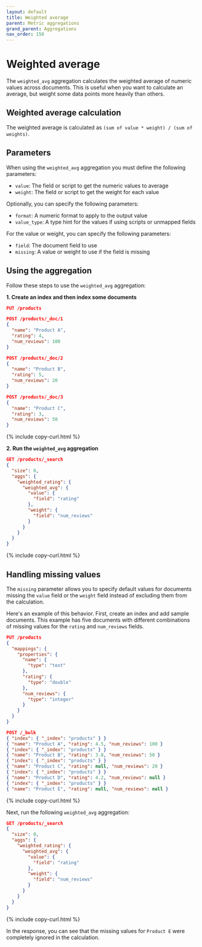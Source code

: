 ```yaml
---
layout: default
title: Weighted average
parent: Metric aggregations
grand_parent: Aggregations
nav_order: 150
---
```


# Weighted average

The `weighted_avg` aggregation calculates the weighted average of numeric values across documents. This is useful when you want to calculate an average, but weight some data points more heavily than others.

## Weighted average calculation

The weighted average is calculated as `(sum of value * weight) / (sum of weights)`.

## Parameters

When using the `weighted_avg` aggregation you must define the following parameters:

- `value`: The field or script to get the numeric values to average
- `weight`: The field or script to get the weight for each value

Optionally, you can specify the following parameters:

- `format`: A numeric format to apply to the output value
- `value_type`: A type hint for the values if using scripts or unmapped fields

For the value or weight, you can specify the following parameters:

- `field`: The document field to use
- `missing`: A value or weight to use if the field is missing


## Using the aggregation

Follow these steps to use the `weighted_avg` aggregation:

**1. Create an index and then index some documents**

```json
PUT /products

POST /products/_doc/1
{
  "name": "Product A",
  "rating": 4,
  "num_reviews": 100
}

POST /products/_doc/2
{
  "name": "Product B",
  "rating": 5,
  "num_reviews": 20
}

POST /products/_doc/3
{
  "name": "Product C",
  "rating": 3,
  "num_reviews": 50
}
```
{% include copy-curl.html %}

**2. Run the `weighted_avg` aggregation**

```json
GET /products/_search
{
  "size": 0,
  "aggs": {
    "weighted_rating": {
      "weighted_avg": {
        "value": {
          "field": "rating"
        },
        "weight": {
          "field": "num_reviews"
        }
      }
    }
  }
}
```
{% include copy-curl.html %}

## Handling missing values

The `missing` parameter allows you to specify default values for documents missing the `value` field or the `weight` field instead of excluding them from the calculation.

Here's an example of this behavior. First, create an index and add sample documents. This example has five documents with different combinations of missing values for the `rating` and `num_reviews` fields. 

```json
PUT /products
{
  "mappings": {
    "properties": {
      "name": {
        "type": "text"
      },
      "rating": {
        "type": "double"
      },
      "num_reviews": {
        "type": "integer"
      }
    }
  }
}

POST /_bulk
{ "index": { "_index": "products" } }
{ "name": "Product A", "rating": 4.5, "num_reviews": 100 }
{ "index": { "_index": "products" } }
{ "name": "Product B", "rating": 3.8, "num_reviews": 50 }
{ "index": { "_index": "products" } }
{ "name": "Product C", "rating": null, "num_reviews": 20 }
{ "index": { "_index": "products" } }
{ "name": "Product D", "rating": 4.2, "num_reviews": null }
{ "index": { "_index": "products" } }
{ "name": "Product E", "rating": null, "num_reviews": null }
```
{% include copy-curl.html %}

Next, run the following `weighted_avg` aggregation:

```json
GET /products/_search
{
  "size": 0,
  "aggs": {
    "weighted_rating": {
      "weighted_avg": {
        "value": {
          "field": "rating"
        },
        "weight": {
          "field": "num_reviews"
        }
      }
    }
  }
}
```
{% include copy-curl.html %}

In the response, you can see that the missing values for `Product E` were completely ignored in the calculation. 
